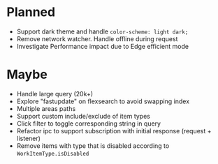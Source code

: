 # Planned

- Support dark theme and handle `color-scheme: light dark;`
- Remove network watcher. Handle offline during request
- Investigate Performance impact due to Edge efficient mode

# Maybe

- Handle large query (20k+)
- Explore "fastupdate" on flexsearch to avoid swapping index
- Multiple areas paths
- Support custom include/exclude of item types
- Click filter to toggle corresponding string in query
- Refactor ipc to support subscription with initial response (request + listener)
- Remove items with type that is disabled according to `WorkItemType.isDisabled`

